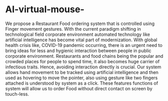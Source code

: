 # AI-virtual-mouse-
We propose a Restaurant Food ordering system that is controlled using Finger movement gestures. With the current paradigm shifting in technological field corporate environment automated technology like artificial intelligence has become vital part of modernization. With global health crisis like, COVID-19 pandemic occurring, there is an urgent need to bring ideas for less and hygienic interaction between people in public corporate environment. Restaurants and food chains being the popular and crowded places for people to spend time, it also becomes huge carrier of infectious traits. Hence, avoiding interaction directly is crucial. Our system allows hand movement to be tracked using artificial intelligence and then used as hovering to move the pointer, also using gesture like two fingers attached is understood by system as a click. These features functions of system will allow us to order Food without direct contact on screen by touch-less.
